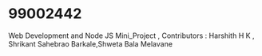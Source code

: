 # 99002442
Web Development and Node JS Mini_Project , Contributors : Harshith H K , Shrikant Sahebrao Barkale,Shweta Bala Melavane
